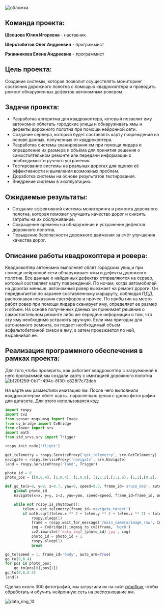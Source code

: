 ![обложка](https://github.com/user-attachments/assets/9ac4242c-c618-48a4-a100-e319eba8515f)

## Команда проекта:

**Швецова Юлия Игоревна** - наставник 

**Шерстобитов Олег Андреевич** -  программист 

**Ржанникова Елена Андреевна** - программист


## Цель проекта:
Создание системы, которая позволит осуществлять мониторинг состояния дорожного полотна с помощью квадрокоптера и проводить ремонт обнаруженных дефектов автономным ровером.
## Задачи проекта:
- Разработка алгоритма для квадрокоптера, который позволит ему автономно облетать городские улицы и обнаруживать ямы и дефекты дорожного полотна при помощи нейронной сети.
- Создание сервера, который будет составлять карту повреждений на основе данных, полученных от квадрокоптера.
- Разработка системы сканирования ям при помощи лидара и определение их размера и объёма для принятия решения о самостоятельном ремонте или передачи информации о необходимости ручного устранения.
- Тестирование системы на реальных дорогах для оценки её эффективности и выявления возможных проблем.
- Доработка системы на основе результатов тестирования.
- Внедрение системы в эксплуатацию.
## Ожидаемые результаты:
- Создание эффективной системы мониторинга и ремонта дорожного полотна, которая поможет улучшить качество дорог и снизить затраты на их обслуживание.
- Сокращение времени на обнаружение и устранение дефектов дорожного полотна.
- Повышение безопасности дорожного движения за счёт улучшения качества дорог.
## Описание работы квадрокоптера и ровера:
Квадрокоптер автономно выполняет облет городских улиц и при помощи нейронной сети обнаруживает ямы и дефекты дорожного полотна. Все данные о найденных дефектах отправляются на сервер, который составляет карту повреждений. По ночам, когда автомобилей на дорогах меньше, автономный ровер выезжает на ремонт дороги. Он передвигается по заранее составленному маршруту, соблюдая ПДД, распознавая показания светофоров и прочее. По прибытии на место работ ровер при помощи лидара сканирует яму, определяет ее размер и объем. На основе полученных данных он принимает решение о самостоятельном ремонте либо же передаче информации о том, что эту яму необходимо устранять вручную. Если яма пригодна для автономного ремонта, он подает необходимый объем асфальтобетонной смеси в яму, а затем проезжается по ней, выравнивая ее.


## Реализация программного обеспечения в рамках проекта:
Для того,чтобы проверять, как работает квадрокоптер с загруежнной в него программой,мы создали  карту с имитацией дорожного полотна
![b120f259-0b71-494c-8f30-c828f7c72deb](https://github.com/user-attachments/assets/68eca9f4-c178-47d2-af95-b5983d7c2133)

На карте мы разместили имитацию ям. После чего выполнили квадрокоптером облет карты, параллельно делая с дрона фотографии для датасета. Для этого использовался код:
```python
import rospy
import cv2
from sensor_msgs.msg import Image
from cv_bridge import CvBridge
from clover import srv
import math
from std_srvs.srv import Trigger

rospy.init_node('flight')

get_telemetry = rospy.ServiceProxy('get_telemetry', srv.GetTelemetry)
navigate = rospy.ServiceProxy('navigate', srv.Navigate)
land = rospy.ServiceProxy('land', Trigger)

photo_id = 0
photo_pos = [[0,0.4], [1,0.4], [1,0.8], [1,1.2],[1,1.6], [1,2],[0,2], [0,0.4]]

def go_to(x=0, y=0, z=0.7, yaw=0, speed=0.3, frame_id='aruco_map', auto_arm=False, tolerance=0.15):
    global photo_id
    navigate(x=x, y=y, z=z, yaw=yaw, speed=speed, frame_id=frame_id, auto_arm=auto_arm)

    while not rospy.is_shutdown():
        telem = get_telemetry(frame_id='navigate_target')
        if math.sqrt(telem.x ** 2 + telem.y ** 2 + telem.z ** 2) < tolerance:
            rospy.sleep(1)
            frame = rospy.wait_for_message('/main_camera/image_raw', Image)
            img = CvBridge().imgmsg_to_cv2(frame, 'bgr8')
            cv2.imwrite(f'data_img2_{photo_id}.jpg', img)
            photo_id = photo_id + 1
            rospy.sleep(1)
            break

go_to(speed = 1, frame_id='body', auto_arm=True)
go_to(0,0.4)
for pos in photo_pos:
    go_to(pos[0],pos[1])
go_to(0,0,0.6)
land()
```

Сделав около 300 фотографий, мы загрузили их на сайт [roboflow](
https://app.roboflow.com/login), чтобы обработать и обучить нейронную сеть на распознование ям.

![data_img_10](https://github.com/user-attachments/assets/5ff84f07-7390-4d1f-8c10-0e6caf8e60da)


```python

```
